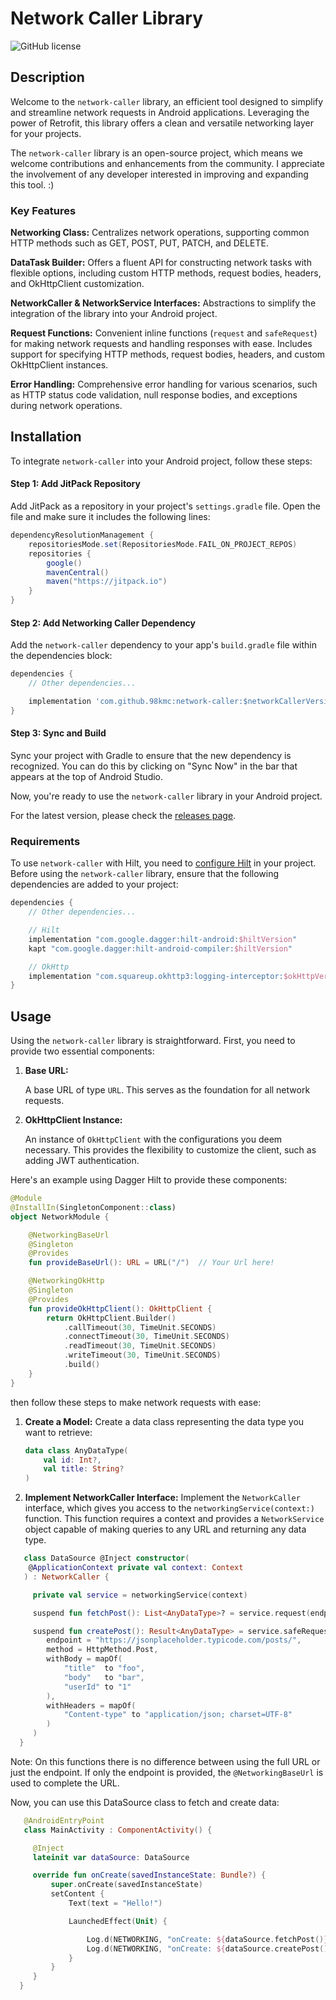 # Network Caller Library

![GitHub license](https://img.shields.io/badge/license-MIT-blue.svg)

## Description

Welcome to the `network-caller` library, an efficient tool designed to simplify and streamline network requests in Android applications. Leveraging the power of Retrofit, this library offers a clean and versatile networking layer for your projects.

The `network-caller` library is an open-source project, which means we welcome contributions and enhancements from the community. I appreciate the involvement of any developer interested in improving and expanding this tool. :)

### Key Features

**Networking Class:** Centralizes network operations, supporting common HTTP methods such as GET, POST, PUT, PATCH, and DELETE.

**DataTask Builder:** Offers a fluent API for constructing network tasks with flexible options, including custom HTTP methods, request bodies, headers, and OkHttpClient customization.

**NetworkCaller & NetworkService Interfaces:** Abstractions to simplify the integration of the library into your Android project.

**Request Functions:** Convenient inline functions (`request` and `safeRequest`) for making network requests and handling responses with ease. Includes support for specifying HTTP methods, request bodies, headers, and custom OkHttpClient instances.

**Error Handling:** Comprehensive error handling for various scenarios, such as HTTP status code validation, null response bodies, and exceptions during network operations.

## Installation

To integrate `network-caller` into your Android project, follow these steps:

#### Step 1: Add JitPack Repository

Add JitPack as a repository in your project's `settings.gradle` file. Open the file and make sure it includes the following lines:

```gradle
dependencyResolutionManagement {
    repositoriesMode.set(RepositoriesMode.FAIL_ON_PROJECT_REPOS)
    repositories {
        google()
        mavenCentral()
        maven("https://jitpack.io")
    }
}
```

#### Step 2: Add Networking Caller Dependency

Add the `network-caller` dependency to your app's `build.gradle` file within the dependencies block:

```gradle
dependencies {
    // Other dependencies...

    implementation 'com.github.98kmc:network-caller:$networkCallerVersion'
}
```

#### Step 3: Sync and Build

Sync your project with Gradle to ensure that the new dependency is recognized. You can do this by clicking on "Sync Now" in the bar that appears at the top of Android Studio.

Now, you're ready to use the `network-caller` library in your Android project.

For the latest version, please check the [releases page](https://github.com/98kmc/network-caller/releases).

### Requirements
To use `network-caller` with Hilt, you need to [configure Hilt](https://developer.android.com/training/dependency-injection/hilt-android) in your project. Before using the `network-caller` library, ensure that the following dependencies are added to your project:

```gradle
dependencies {
    // Other dependencies...

    // Hilt
    implementation "com.google.dagger:hilt-android:$hiltVersion"
    kapt "com.google.dagger:hilt-android-compiler:$hiltVersion"

    // OkHttp
    implementation "com.squareup.okhttp3:logging-interceptor:$okHttpVersion"
}
```

## Usage

Using the `network-caller` library is straightforward. First, you need to provide two essential components:

1. **Base URL:**
   
   A base URL of type `URL`. This serves as the foundation for all network requests.

3. **OkHttpClient Instance:**
   
   An instance of `OkHttpClient` with the configurations you deem necessary. This provides the flexibility to customize the client, such as adding JWT authentication.

Here's an example using Dagger Hilt to provide these components:

```kotlin
@Module
@InstallIn(SingletonComponent::class)
object NetworkModule {

    @NetworkingBaseUrl
    @Singleton
    @Provides
    fun provideBaseUrl(): URL = URL("/")  // Your Url here!

    @NetworkingOkHttp
    @Singleton
    @Provides
    fun provideOkHttpClient(): OkHttpClient {
        return OkHttpClient.Builder()
            .callTimeout(30, TimeUnit.SECONDS)
            .connectTimeout(30, TimeUnit.SECONDS)
            .readTimeout(30, TimeUnit.SECONDS)
            .writeTimeout(30, TimeUnit.SECONDS)
            .build()
    }
}
```
then follow these steps to make network requests with ease:

1. **Create a Model:**
   Create a data class representing the data type you want to retrieve:

   ```kotlin
   data class AnyDataType(
       val id: Int?,
       val title: String?
   )
   ```
   
1. **Implement NetworkCaller Interface:**
Implement the `NetworkCaller` interface, which gives you access to the `networkingService(context:)` function. This function requires a context and provides a `NetworkService` object capable of making queries to any URL and returning any data type.

```kotlin
   class DataSource @Inject constructor(
    @ApplicationContext private val context: Context
   ) : NetworkCaller {

     private val service = networkingService(context)

     suspend fun fetchPost(): List<AnyDataType>? = service.request(endpoint = "posts/")

     suspend fun createPost(): Result<AnyDataType> = service.safeRequest(
        endpoint = "https://jsonplaceholder.typicode.com/posts/",
        method = HttpMethod.Post,
        withBody = mapOf(
            "title"  to "foo",
            "body"   to "bar",
            "userId" to "1"
        ),
        withHeaders = mapOf(
            "Content-type" to "application/json; charset=UTF-8"
        )
     )
  }
   ```
Note: On this functions there is no difference between using the full URL or just the endpoint. If only the endpoint is provided, the `@NetworkingBaseUrl` is used to complete the URL.

Now, you can use this DataSource class to fetch and create data:

```kotlin
   @AndroidEntryPoint
   class MainActivity : ComponentActivity() {

     @Inject
     lateinit var dataSource: DataSource

     override fun onCreate(savedInstanceState: Bundle?) {
         super.onCreate(savedInstanceState)
         setContent {
             Text(text = "Hello!")

             LaunchedEffect(Unit) {

                 Log.d(NETWORKING, "onCreate: ${dataSource.fetchPost()}")
                 Log.d(NETWORKING, "onCreate: ${dataSource.createPost()}")
             }
         }
     }
  }
   ```
